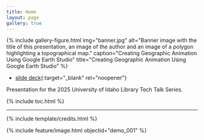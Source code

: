 ```yaml
---
title: Home
layout: page
gallery: true
---
```


{% include gallery-figure.html img="banner.jpg" alt="Banner image with the title of this presentation, an image of the author and an image of a polygon highlighting a topographical map." caption="Creating Geographic Animation Using Google Earth Studio" title="Creating Geographic Animation Using Google Earth Studio" %}

- [slide deck](https://indd.adobe.com/view/a5057f82-11b1-4ad7-bd13-4412bf2e656e){:target="_blank" rel="noopener"}

Presentation for the 2025 University of Idaho Library Tech Talk Series.

{% include toc.html %}

------

{% include template/credits.html %}

{% include feature/image.html objectid="demo_001" %}

